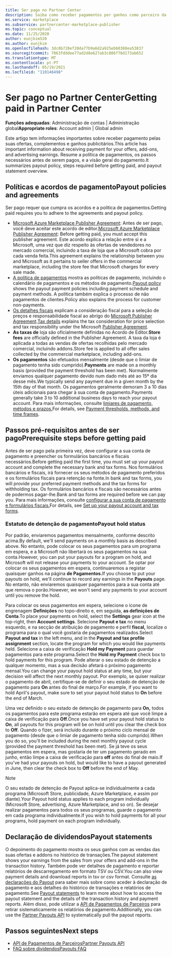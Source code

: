 ```yaml
---
title: Ser pago no Partner Center
description: Saiba como receber pagamentos por ganhos como parceiro da Microsoft, como por exemplo através de ofertas de marketplace comercial, programas de incentivo e o programa Cloud Solution Provider. Inclui política de pagamento, estatuto de detenção de pagamento e declarações de pagamento.
ms.service: marketplace
ms.subservice: partnercenter-marketplace-publisher
ms.topic: conceptual
ms.date: 11/25/2020
author: eunjkim520
ms.author: eunjkim
ms.openlocfilehash: 3dc8b728ef20da77b9a6d2a925ebb0388ea53837
ms.sourcegitcommit: 7063fdddee77ad2d8e627ab3c806f76d173ab652
ms.translationtype: MT
ms.contentlocale: pt-PT
ms.lasthandoff: 05/19/2021
ms.locfileid: "110146498"
---
```

# <a name="getting-paid-in-partner-center"></a><span data-ttu-id="e818f-104">Ser pago no Partner Center</span><span class="sxs-lookup"><span data-stu-id="e818f-104">Getting paid in Partner Center</span></span>

<span data-ttu-id="e818f-105">**Funções adequadas**: Administração de contas | Administração global</span><span class="sxs-lookup"><span data-stu-id="e818f-105">**Appropriate roles**: Account admin | Global admin</span></span>

<span data-ttu-id="e818f-106">Este artigo tem informações importantes sobre receber pagamento pelas suas ofertas, complementos e ganhos publicitários.</span><span class="sxs-lookup"><span data-stu-id="e818f-106">This article has important information about receiving payment for your offers, add-ons, and advertising earnings.</span></span> <span data-ttu-id="e818f-107">Resume a política de pagamentos, os passos necessários antes de serem pagos, e a visão geral do pagamento.</span><span class="sxs-lookup"><span data-stu-id="e818f-107">It summarizes payout policy, steps required before getting paid, and payout statement overview.</span></span>

## <a name="payout-policies-and-agreements"></a><span data-ttu-id="e818f-108">Políticas e acordos de pagamento</span><span class="sxs-lookup"><span data-stu-id="e818f-108">Payout policies and agreements</span></span>

<span data-ttu-id="e818f-109">Ser pago requer que cumpra os acordos e a política de pagamentos.</span><span class="sxs-lookup"><span data-stu-id="e818f-109">Getting paid requires you to adhere to the agreements and payout policy.</span></span>

- <span data-ttu-id="e818f-110">[Microsoft Azure Marketplace Publisher Agreement](/legal/marketplace/msft-publisher-agreement): Antes de ser pago, você deve aceitar este acordo de editor.</span><span class="sxs-lookup"><span data-stu-id="e818f-110">[Microsoft Azure Marketplace Publisher Agreement](/legal/marketplace/msft-publisher-agreement):  Before getting paid, you must accept this publisher agreement.</span></span> <span data-ttu-id="e818f-111">Este acordo explica a relação entre si e a Microsoft, uma vez que diz respeito às ofertas de vendedores no mercado comercial, incluindo a taxa de loja que a Microsoft cobra por cada venda feita.</span><span class="sxs-lookup"><span data-stu-id="e818f-111">This agreement explains the relationship between you and Microsoft as it pertains to seller offers in the commercial marketplace, including the store fee that Microsoft charges for every sale made.</span></span>
- <span data-ttu-id="e818f-112">[A política de pagamentos](payout-policy-details.md) mostra as políticas de pagamento, incluindo o calendário de pagamentos e os métodos de pagamento.</span><span class="sxs-lookup"><span data-stu-id="e818f-112">[Payout policy](payout-policy-details.md) shows the payout payment policies including payment schedule and payment methods.</span></span> <span data-ttu-id="e818f-113">A política também explica o processo de não pagamentos de clientes.</span><span class="sxs-lookup"><span data-stu-id="e818f-113">Policy also explains the process for customer non-payments.</span></span>
- <span data-ttu-id="e818f-114">[Os detalhes fiscais](tax-details-marketplace.md) explicam a consideração fiscal para a seleção de preços e responsabilidade fiscal ao abrigo do [Microsoft Publisher Agreement](/legal/marketplace/msft-publisher-agreement).</span><span class="sxs-lookup"><span data-stu-id="e818f-114">[Tax details](tax-details-marketplace.md) explains the tax consideration for price selection and tax responsibility under the Microsoft [Publisher Agreement](/legal/marketplace/msft-publisher-agreement).</span></span>
- <span data-ttu-id="e818f-115">**As taxas de** loja são oficialmente definidas no Acordo de Editor.</span><span class="sxs-lookup"><span data-stu-id="e818f-115">**Store fees** are officially defined in the Publisher Agreement.</span></span> <span data-ttu-id="e818f-116">A taxa da loja é aplicada a todas as vendas de ofertas recolhidas pelo mercado comercial, incluindo addons.</span><span class="sxs-lookup"><span data-stu-id="e818f-116">Store fee is applied to all offer sales collected by the commercial marketplace, including add-ons.</span></span>
- <span data-ttu-id="e818f-117">**Os pagamentos** são efetuados mensalmente (desde que o limiar de pagamento tenha sido cumprido).</span><span class="sxs-lookup"><span data-stu-id="e818f-117">**Payments** are made on a monthly basis (provided the payment threshold has been met).</span></span> <span data-ttu-id="e818f-118">Normalmente enviamos qualquer pagamento devido num dado mês até ao 15º dia desse mês.</span><span class="sxs-lookup"><span data-stu-id="e818f-118">We typically send any payment due in a given month by the 15th day of that month.</span></span> <span data-ttu-id="e818f-119">Os pagamentos geralmente demoram 3 a 10 dias úteis adicionais para chegar à sua conta de pagamento.</span><span class="sxs-lookup"><span data-stu-id="e818f-119">Payments generally take 3 to 10 additional business days to reach your payout account.</span></span> <span data-ttu-id="e818f-120">Para mais informações, consulte [limiares de pagamento, métodos e prazos.](payment-thresholds-methods-timeframes.md)</span><span class="sxs-lookup"><span data-stu-id="e818f-120">For details, see [Payment thresholds, methods, and time frames](payment-thresholds-methods-timeframes.md).</span></span>

## <a name="prerequisite-steps-before-getting-paid"></a><span data-ttu-id="e818f-121">Passos pré-requisitos antes de ser pago</span><span class="sxs-lookup"><span data-stu-id="e818f-121">Prerequisite steps before getting paid</span></span>

<span data-ttu-id="e818f-122">Antes de ser pago pela primeira vez, deve configurar a sua conta de pagamento e preencher os formulários bancários e fiscais necessários.</span><span class="sxs-lookup"><span data-stu-id="e818f-122">Before getting paid the first time, you must set up your payout account and complete the necessary bank and tax forms.</span></span> <span data-ttu-id="e818f-123">Nos formulários bancários e fiscais, irá fornecer os seus métodos de pagamento preferidos e os formulários fiscais para retenção na fonte.</span><span class="sxs-lookup"><span data-stu-id="e818f-123">In bank and tax forms, you will provide your preferred payment methods and the tax forms for withholding tax.</span></span> <span data-ttu-id="e818f-124">Os formulários bancários e fiscais são necessários antes de podermos pagar-lhe.</span><span class="sxs-lookup"><span data-stu-id="e818f-124">Bank and tax forms are required before we can pay you.</span></span> <span data-ttu-id="e818f-125">Para mais informações, consulte [configurar a sua conta de pagamento e formulários fiscais.](set-up-your-payout-account.md)</span><span class="sxs-lookup"><span data-stu-id="e818f-125">For details, see [Set up your payout account and tax forms](set-up-your-payout-account.md).</span></span>

### <a name="payout-hold-status"></a><span data-ttu-id="e818f-126">Estatuto de detenção de pagamento</span><span class="sxs-lookup"><span data-stu-id="e818f-126">Payout hold status</span></span>

<span data-ttu-id="e818f-127">Por padrão, enviaremos pagamentos mensalmente, conforme descrito acima.</span><span class="sxs-lookup"><span data-stu-id="e818f-127">By default, we'll send payments on a monthly basis as described above.</span></span> <span data-ttu-id="e818f-128">No entanto, pode colocar os seus pagamentos para um programa em espera, e a Microsoft não libertará os seus pagamentos na sua conta.</span><span class="sxs-lookup"><span data-stu-id="e818f-128">However, you can put your payouts for a program on hold, and Microsoft will not release your payments to your account.</span></span> <span data-ttu-id="e818f-129">Se optar por colocar os seus pagamentos em espera, continuaremos a registar quaisquer ganhos na página **de Pagamentos.**</span><span class="sxs-lookup"><span data-stu-id="e818f-129">If you choose to put your payouts on hold, we'll continue to record any earnings in the **Payouts** page.</span></span> <span data-ttu-id="e818f-130">No entanto, não enviaremos quaisquer pagamentos para a sua conta até que remova o porão.</span><span class="sxs-lookup"><span data-stu-id="e818f-130">However, we won't send any payments to your account until you remove the hold.</span></span>

<span data-ttu-id="e818f-131">Para colocar os seus pagamentos em espera, selecione o ícone de engrenagem **Definições** no topo-direito e, em seguida, **as definições de Conta**.</span><span class="sxs-lookup"><span data-stu-id="e818f-131">To place your payments on hold, select the **Settings** gear icon at the top-right, then **Account settings**.</span></span> <span data-ttu-id="e818f-132">Selecione **Payout e tax** no menu esquerdo, e na secção de atribuição de pagamento e perfil **fiscal,** localize o programa para o qual você gostaria de pagamentos realizados.</span><span class="sxs-lookup"><span data-stu-id="e818f-132">Select **Payout and tax** in the left menu, and in the **Payout and tax profile assignment** section, locate the program for which you would like payments held.</span></span> <span data-ttu-id="e818f-133">Selecione a caixa de verificação **Hold my Payment** para guardar pagamentos para este programa.</span><span class="sxs-lookup"><span data-stu-id="e818f-133">Select the **Hold my Payment** check box to hold payments for this program.</span></span> <span data-ttu-id="e818f-134">Pode alterar o seu estado de detenção a qualquer momento, mas a sua decisão afetará o próximo pagamento mensal.</span><span class="sxs-lookup"><span data-stu-id="e818f-134">You can change your payout hold status at any time, but your decision will affect the next monthly payout.</span></span> <span data-ttu-id="e818f-135">Por exemplo, se quiser realizar o pagamento de abril, certifique-se de definir o seu estado de detenção de pagamento para **On** antes do final de março.</span><span class="sxs-lookup"><span data-stu-id="e818f-135">For example, if you want to hold April's payout, make sure to set your payout hold status to **On** before the end of March.</span></span>

<span data-ttu-id="e818f-136">Uma vez definido o seu estado de detenção de pagamento para **On,** todos os pagamentos para este programa estarão em espera até que você limpe a caixa de verificação para **Off**.</span><span class="sxs-lookup"><span data-stu-id="e818f-136">Once you have set your payout hold status to **On**, all payouts for this program will be on hold until you clear the check box to **Off**.</span></span> <span data-ttu-id="e818f-137">Quando o fizer, será incluído durante o próximo ciclo mensal de pagamento (desde que o limiar de pagamento tenha sido cumprido).</span><span class="sxs-lookup"><span data-stu-id="e818f-137">When you do so, you'll be included during the next monthly payout cycle (provided the payment threshold has been met).</span></span> <span data-ttu-id="e818f-138">Se já teve os seus pagamentos em espera, mas gostaria de ter um pagamento gerado em junho, então limpe a caixa de verificação para **off** antes do final de maio.</span><span class="sxs-lookup"><span data-stu-id="e818f-138">If you've had your payouts on hold, but would like to have a payout generated in June, then clear the check box to **Off** before the end of May.</span></span>

>[!Note]
> <span data-ttu-id="e818f-139">O seu estado de detenção de Payout aplica-se individualmente a cada programa (Microsoft Store, publicidade, Azure Marketplace, e assim por diante).</span><span class="sxs-lookup"><span data-stu-id="e818f-139">Your Payout hold status applies to each program individually (Microsoft Store, advertising, Azure Marketplace, and so on).</span></span> <span data-ttu-id="e818f-140">Se desejar realizar pagamentos para todos os seus programas, guarde o pagamento em cada programa individualmente.</span><span class="sxs-lookup"><span data-stu-id="e818f-140">If you wish to hold payments for all your programs, hold payment on each program individually.</span></span>

## <a name="payout-statements"></a><span data-ttu-id="e818f-141">Declaração de dividendos</span><span class="sxs-lookup"><span data-stu-id="e818f-141">Payout statements</span></span>

<span data-ttu-id="e818f-142">O depoimento do pagamento mostra os seus ganhos com as vendas das suas ofertas e addons no histórico de transações.</span><span class="sxs-lookup"><span data-stu-id="e818f-142">The payout statement shows your earnings from the sales from your offers and add-ons in the transaction history.</span></span> <span data-ttu-id="e818f-143">Também pode ver detalhes de pagamento e reportar relatórios de descarregamento em formato TSV ou CSV.</span><span class="sxs-lookup"><span data-stu-id="e818f-143">You can also view payment details and download reports in tsv or csv format.</span></span> <span data-ttu-id="e818f-144">Consulte [as declarações do Payout](payout-statement.md) para saber mais sobre como aceder à declaração de pagamento e aos detalhes do histórico de transações e relatórios de pagamento.</span><span class="sxs-lookup"><span data-stu-id="e818f-144">See [Payout statements](payout-statement.md) to learn more about how to access the payout statement and the details of the transaction history and payment reports.</span></span> <span data-ttu-id="e818f-145">Além disso, pode utilizar a [API de Pagamentos de Parceiros](https://apidocs.microsoft.com/services/partnerpayouts) para retirar sistematicamente os relatórios de pagamento.</span><span class="sxs-lookup"><span data-stu-id="e818f-145">Additionally, you can use the [Partner Payouts API](https://apidocs.microsoft.com/services/partnerpayouts) to systematically pull the payout reports.</span></span>

## <a name="next-steps"></a><span data-ttu-id="e818f-146">Passos seguintes</span><span class="sxs-lookup"><span data-stu-id="e818f-146">Next steps</span></span>

- [<span data-ttu-id="e818f-147">API de Pagamentos de Parceiros</span><span class="sxs-lookup"><span data-stu-id="e818f-147">Partner Payouts API</span></span>](https://apidocs.microsoft.com/services/partnerpayouts)
- [<span data-ttu-id="e818f-148">FAQ sobre dividendos</span><span class="sxs-lookup"><span data-stu-id="e818f-148">Payouts FAQ</span></span>](payout-faq.md)